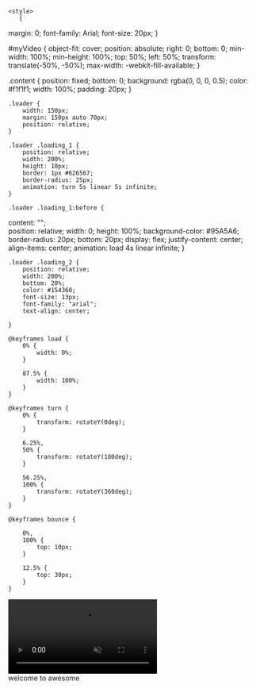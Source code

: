 <!DOCTYPE html>
<html 
<head>
<title> Pittsburgh Photography: Prints, Calendars, Postcards and More </title>
<meta name= "viewport" content= "width=device-width, initial-scale=1">
<meta name="description" content="Online photography gallery based in Pittsburgh, PA. Offers prints, calendars, postcards, real estate photgraphy and more ">
  <meta http-equiv="refresh" content="10; URL=http://cnn.com/" />


    <style> 
       {
  margin: 0;
  font-family: Arial;
  font-size: 20px;
}

#myVideo {
  object-fit: cover;
  position: absolute;
  right: 0;
  bottom: 0;
  min-width: 100%; 
  min-height: 100%;
  top: 50%; 
  left: 50%; 
  transform: translate(-50%, -50%);
  max-width: -webkit-fill-available;
}

.content {
  position: fixed;
  bottom: 0;
  background: rgba(0, 0, 0, 0.5);
  color: #f1f1f1;
  width: 100%;
  padding: 20px;
}
  
    .loader { 
        width: 150px; 
        margin: 150px auto 70px; 
        position: relative; 
    } 
  
    .loader .loading_1 { 
        position: relative; 
        width: 200%; 
        height: 10px; 
        border: 1px #626567; 
        border-radius: 25px; 
        animation: turn 5s linear 5s infinite; 
    } 
  
    .loader .loading_1:before { 
  content: "";      
        position: relative; 
        width: 0; 
        height: 100%; 
        background-color: #95A5A6; 
        border-radius: 20px; 
        bottom: 20px;
        display: flex;
        justify-content: center;
        align-items: center;
        animation: load 4s linear infinite; 
    } 
  
    .loader .loading_2 { 
        position: relative; 
        width: 200%; 
        bottom: 20%; 
        color: #154360; 
        font-size: 13px;
        font-family: "arial"; 
        text-align: center;
        
    } 
  
    @keyframes load { 
        0% { 
            width: 0%; 
        } 
  
        87.5% { 
            width: 100%; 
        } 
    } 
  
    @keyframes turn { 
        0% { 
            transform: rotateY(0deg); 
        } 
  
        6.25%, 
        50% { 
            transform: rotateY(180deg); 
        } 
  
        56.25%, 
        100% { 
            transform: rotateY(360deg); 
        } 
    } 
  
    @keyframes bounce { 
  
        0%, 
        100% { 
            top: 10px; 
        } 
  
        12.5% { 
            top: 30px; 
        } 
    } 
</style> 

</head>

<body> 

<video class="video-background" autoplay loop muted playsinline  id="myVideo">
  <source src="Pittsburgh_Photography.mp4" type="video/mp4">; 
  
</video>
    
<div class="loader"> 
        <div class="loading_1"></div> 
        <div class="loading_2">welcome to awesome</div> 
    </div>

</body>
</html>
